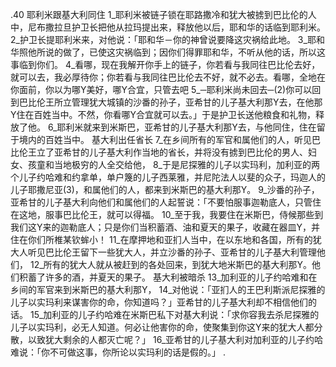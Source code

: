 .40 
耶利米跟基大利同住 
1_耶利米被链子锁在耶路撒冷和犹大被掳到巴比伦的人中，尼布撒拉旦护卫长把他从拉玛提出来，释放他以后，耶和华的话临到耶利米。 2_护卫长提耶利米来，对他说：「耶和华－你的神曾说要降这灾祸给此地。 3_耶和华照他所说的做了，已使这灾祸临到；因你们得罪耶和华，不听从他的话，所以这事临到你们。 4_看哪，现在我解开你手上的链子，你若看与我同往巴比伦去好，就可以去，我必厚待你；你若看与我同往巴比伦去不好，就不必去。看哪，全地在你面前，你以为哪Y美好，哪Y合宜，只管去吧 5_─耶利米尚未回去─(2)你可以回到巴比伦王所立管理犹大城镇的沙番的孙子，亚希甘的儿子基大利那Y去，在他那Y住在百姓当中。不然，你看哪Y合宜就可以去。」于是护卫长送他粮食和礼物，释放了他。 6_耶利米就来到米斯巴，亚希甘的儿子基大利那Y去，与他同住，住在留于境内的百姓当中。 
基大利出任省长 
7_在乡间所有的军官和属他们的人，听见巴比伦王立了亚希甘的儿子基大利作当地的省长，并将没有掳到巴比伦的男人、妇女、孩童和当地极穷的人全交给他， 8_于是尼探雅的儿子以实玛利，加利亚的两个儿子约哈难和约拿单，单户篾的儿子西莱雅，并尼陀法人以斐的众子，玛迦人的儿子耶撒尼亚(3)，和属他们的人，都来到米斯巴的基大利那Y。 9_沙番的孙子，亚希甘的儿子基大利向他们和属他们的人起誓说：「不要怕服事迦勒底人，只管住在这地，服事巴比伦王，就可以得福。 10_至于我，我要住在米斯巴，侍候那些到我们这Y来的迦勒底人；只是你们当积蓄酒、油和夏天的果子，收藏在器皿Y，并住在你们所椎某钦蛑小！ 11_在摩押地和亚扪人当中，在以东地和各国，所有的犹大人听见巴比伦王留下一些犹大人，并立沙番的孙子、亚希甘的儿子基大利管理他们， 12_所有的犹大人就从被赶到的各处回来，到犹大地米斯巴的基大利那Y。他们积蓄了许多的酒，并夏天的果子。 
基大利被暗杀 
13_加利亚的儿子约哈难和在乡间的军官来到米斯巴的基大利那Y， 14_对他说：「亚扪人的王巴利斯派尼探雅的儿子以实玛利来谋害你的命，你知道吗？」亚希甘的儿子基大利却不相信他们的话。 15_加利亚的儿子约哈难在米斯巴私下对基大利说：「求你容我去杀尼探雅的儿子以实玛利，必无人知道。何必让他害你的命，使聚集到你这Y来的犹大人都分散，以致犹大剩余的人都灭亡呢？」 16_亚希甘的儿子基大利对加利亚的儿子约哈难说：「你不可做这事，你所论以实玛利的话是假的。」 
.